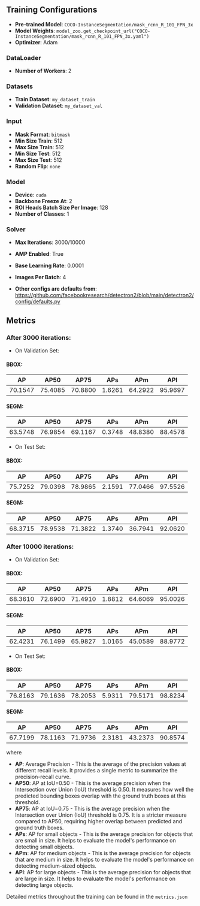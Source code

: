 ## Training Configurations

- **Pre-trained Model**: `COCO-InstanceSegmentation/mask_rcnn_R_101_FPN_3x`
- **Model Weights**: `model_zoo.get_checkpoint_url("COCO-InstanceSegmentation/mask_rcnn_R_101_FPN_3x.yaml")`
- **Optimizer**: Adam

### DataLoader
- **Number of Workers**: 2

### Datasets
- **Train Dataset**: `my_dataset_train`
- **Validation Dataset**: `my_dataset_val`

### Input
- **Mask Format**: `bitmask`
- **Min Size Train**: 512
- **Max Size Train**: 512
- **Min Size Test**: 512
- **Max Size Test**: 512
- **Random Flip**: `none`

### Model
- **Device**: `cuda`
- **Backbone Freeze At**: 2
- **ROI Heads Batch Size Per Image**: 128
- **Number of Classes**: 1

### Solver
- **Max Iterations**: 3000/10000
- **AMP Enabled**: True
- **Base Learning Rate**: 0.0001
- **Images Per Batch**: 4

- **Other configs are defaults from**: https://github.com/facebookresearch/detectron2/blob/main/detectron2/config/defaults.py

## Metrics
### After 3000 iterations:
- On Validation Set:

#### BBOX:
| AP     | AP50   | AP75   | APs    | APm    | APl    |
|--------|--------|--------|--------|--------|--------|
| 70.1547| 75.4085| 70.8800| 1.6261 | 64.2922| 95.9697|

#### SEGM:
| AP     | AP50   | AP75   | APs    | APm    | APl    |
|--------|--------|--------|--------|--------|--------|
| 63.5748| 76.9854| 69.1167| 0.3748 | 48.8380| 88.4578|


- On Test Set:

#### BBOX:
| AP     | AP50   | AP75   | APs    | APm    | APl    |
|--------|--------|--------|--------|--------|--------|
| 75.7252| 79.0398| 78.9865| 2.1591 | 77.0466| 97.5526|

#### SEGM:
| AP     | AP50   | AP75   | APs    | APm    | APl    |
|--------|--------|--------|--------|--------|--------|
| 68.3715| 78.9538| 71.3822| 1.3740 | 36.7941| 92.0620|

### After 10000 iterations:
- On Validation Set:

#### BBOX:
| AP     | AP50   | AP75   | APs    | APm    | APl    |
|--------|--------|--------|--------|--------|--------|
| 68.3610| 72.6900| 71.4910| 1.8812 | 64.6069| 95.0026|

#### SEGM:
| AP     | AP50   | AP75   | APs    | APm    | APl    |
|--------|--------|--------|--------|--------|--------|
| 62.4231| 76.1499| 65.9827| 1.0165 | 45.0589| 88.9772|


- On Test Set:

#### BBOX:
| AP     | AP50   | AP75   | APs    | APm    | APl    |
|--------|--------|--------|--------|--------|--------|
| 76.8163| 79.1636| 78.2053| 5.9311 | 79.5171| 98.8234|

#### SEGM:
| AP     | AP50   | AP75   | APs    | APm    | APl    |
|--------|--------|--------|--------|--------|--------|
| 67.7199| 78.1163| 71.9736| 2.3181 | 43.2373| 90.8574|


where
- **AP**: Average Precision - This is the average of the precision values at different recall levels. It provides a single metric to summarize the precision-recall curve.
- **AP50**: AP at IoU=0.50 - This is the average precision when the Intersection over Union (IoU) threshold is 0.50. It measures how well the predicted bounding boxes overlap with the ground truth boxes at this threshold.
- **AP75**: AP at IoU=0.75 - This is the average precision when the Intersection over Union (IoU) threshold is 0.75. It is a stricter measure compared to AP50, requiring higher overlap between predicted and ground truth boxes.
- **APs**: AP for small objects - This is the average precision for objects that are small in size. It helps to evaluate the model's performance on detecting small objects.
- **APm**: AP for medium objects - This is the average precision for objects that are medium in size. It helps to evaluate the model's performance on detecting medium-sized objects.
- **APl**: AP for large objects - This is the average precision for objects that are large in size. It helps to evaluate the model's performance on detecting large objects.

Detailed metrics throughout the training can be found in the  `metrics.json`